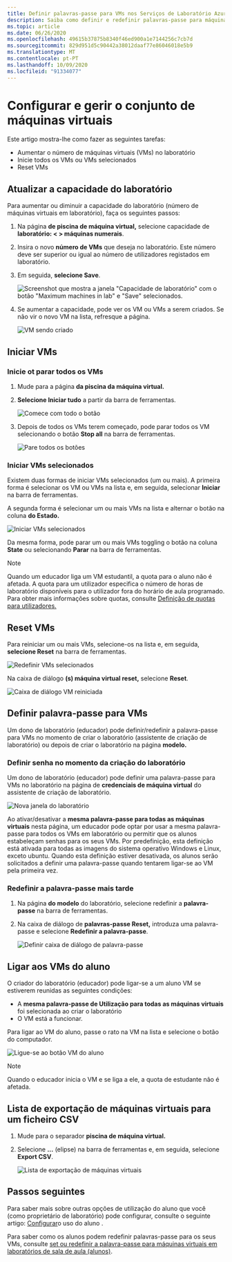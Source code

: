```yaml
---
title: Definir palavras-passe para VMs nos Serviços de Laboratório Azure Microsoft Docs
description: Saiba como definir e redefinir palavras-passe para máquinas virtuais (VMs) em laboratórios de sala de aula dos Serviços Azure Lab.
ms.topic: article
ms.date: 06/26/2020
ms.openlocfilehash: 49615b37875b8340f46ed900a1e7144256c7cb7d
ms.sourcegitcommit: 829d951d5c90442a38012daaf77e86046018e5b9
ms.translationtype: MT
ms.contentlocale: pt-PT
ms.lasthandoff: 10/09/2020
ms.locfileid: "91334077"
---
```

# <a name="set-up-and-manage-virtual-machine-pool"></a>Configurar e gerir o conjunto de máquinas virtuais 
Este artigo mostra-lhe como fazer as seguintes tarefas:

- Aumentar o número de máquinas virtuais (VMs) no laboratório
- Inicie todos os VMs ou VMs selecionados 
- Reset VMs

## <a name="update-the-lab-capacity"></a>Atualizar a capacidade do laboratório
Para aumentar ou diminuir a capacidade do laboratório (número de máquinas virtuais em laboratório), faça os seguintes passos:

1. Na página **de piscina de máquina virtual,** selecione capacidade de **laboratório: &lt; &gt; máquinas numerais**.
2. Insira o novo **número de VMs** que deseja no laboratório. Este número deve ser superior ou igual ao número de utilizadores registados em laboratório. 
3. Em seguida, **selecione Save**. 

    ![Screenshot que mostra a janela "Capacidade de laboratório" com o botão "Maximum machines in lab" e "Save" selecionados.](./media/how-to-set-virtual-machine-passwords/number-of-vms-in-lab.png)
4. Se aumentar a capacidade, pode ver os VM ou VMs a serem criados. Se não vir o novo VM na lista, refresque a página. 

    ![VM sendo criado](./media/how-to-set-virtual-machine-passwords/vm-being-created.png)

## <a name="start-vms"></a>Iniciar VMs

### <a name="start-ot-stop-all-vms"></a>Inicie ot parar todos os VMs
1. Mude para a página **da piscina da máquina virtual.** 
2. **Selecione Iniciar tudo** a partir da barra de ferramentas. 

    ![Comece com todo o botão](./media/how-to-set-virtual-machine-passwords/start-all-vms-button.png)
3. Depois de todos os VMs terem começado, pode parar todos os VM selecionando o botão **Stop all** na barra de ferramentas. 

    ![Pare todos os botões](./media/how-to-set-virtual-machine-passwords/stop-all-vms-button.png)

### <a name="start-selected-vms"></a>Iniciar VMs selecionados
Existem duas formas de iniciar VMs selecionados (um ou mais). A primeira forma é selecionar os VM ou VMs na lista e, em seguida, selecionar **Iniciar** na barra de ferramentas. 

A segunda forma é selecionar um ou mais VMs na lista e alternar o botão na coluna **do Estado.** 

![Iniciar VMs selecionados](./media/how-to-set-virtual-machine-passwords/start-selected-vms.png)

Da mesma forma, pode parar um ou mais VMs toggling o botão na coluna **State** ou selecionando **Parar** na barra de ferramentas. 

> [!NOTE]
> Quando um educador liga um VM estudantil, a quota para o aluno não é afetada. A quota para um utilizador especifica o número de horas de laboratório disponíveis para o utilizador fora do horário de aula programado. Para obter mais informações sobre quotas, consulte [Definição de quotas para utilizadores.](how-to-configure-student-usage.md?#set-quotas-for-users)

## <a name="reset-vms"></a>Reset VMs
Para reiniciar um ou mais VMs, selecione-os na lista e, em seguida, **selecione Reset** na barra de ferramentas. 

![Redefinir VMs selecionados](./media/how-to-set-virtual-machine-passwords/reset-vm-button.png)

Na caixa de diálogo **(s) máquina virtual reset,** selecione **Reset**. 

![Caixa de diálogo VM reiniciada](./media/how-to-set-virtual-machine-passwords/reset-vms-dialog.png)



## <a name="set-password-for-vms"></a>Definir palavra-passe para VMs
Um dono de laboratório (educador) pode definir/redefinir a palavra-passe para VMs no momento de criar o laboratório (assistente de criação de laboratório) ou depois de criar o laboratório na página **modelo.** 

### <a name="set-password-at-the-time-of-lab-creation"></a>Definir senha no momento da criação do laboratório
Um dono de laboratório (educador) pode definir uma palavra-passe para VMs no laboratório na página de **credenciais de máquina virtual** do assistente de criação de laboratório.

![Nova janela do laboratório](./media/tutorial-setup-classroom-lab/virtual-machine-credentials.png)

Ao ativar/desativar a **mesma palavra-passe para todas as máquinas virtuais** nesta página, um educador pode optar por usar a mesma palavra-passe para todos os VMs em laboratório ou permitir que os alunos estabeleçam senhas para os seus VMs. Por predefinição, esta definição está ativada para todas as imagens do sistema operativo Windows e Linux, exceto ubuntu. Quando esta definição estiver desativada, os alunos serão solicitados a definir uma palavra-passe quando tentarem ligar-se ao VM pela primeira vez. 

### <a name="reset-password-later"></a>Redefinir a palavra-passe mais tarde

1. Na página **do modelo** do laboratório, selecione redefinir a **palavra-passe** na barra de ferramentas. 
1. Na caixa de diálogo de **palavras-passe Reset,** introduza uma palavra-passe e selecione **Redefinir a palavra-passe**.
    
    ![Definir caixa de diálogo de palavra-passe](./media/how-to-set-virtual-machine-passwords/set-password.png)

## <a name="connect-to-student-vms"></a>Ligar aos VMs do aluno
O criador do laboratório (educador) pode ligar-se a um aluno VM se estiverem reunidas as seguintes condições: 

- A **mesma palavra-passe de Utilização para todas as máquinas virtuais** foi selecionada ao criar o laboratório
- O VM está a funcionar. 

 Para ligar ao VM do aluno, passe o rato na VM na lista e selecione o botão do computador.  

![Ligue-se ao botão VM do aluno](./media/how-to-set-virtual-machine-passwords/connect-student-vm.png)

> [!NOTE]
> Quando o educador inicia o VM e se liga a ele, a quota de estudante não é afetada. 

## <a name="export-list-of-virtual-machines-to-a-csv-file"></a>Lista de exportação de máquinas virtuais para um ficheiro CSV

1. Mude para o separador **piscina de máquina virtual.**
2. Selecione **...** (elipse) na barra de ferramentas e, em seguida, selecione **Export CSV**. 

    ![Lista de exportação de máquinas virtuais](./media/how-to-export-users-virtual-machines-csv/virtual-machines-export-csv.png)

## <a name="next-steps"></a>Passos seguintes
Para saber mais sobre outras opções de utilização do aluno que você (como proprietário de laboratório) pode configurar, consulte o seguinte artigo: [Configurar](how-to-configure-student-usage.md)o uso do aluno .

Para saber como os alunos podem redefinir palavras-passe para os seus VMs, consulte [set ou redefinir a palavra-passe para máquinas virtuais em laboratórios de sala de aula (alunos)](how-to-set-virtual-machine-passwords-student.md).